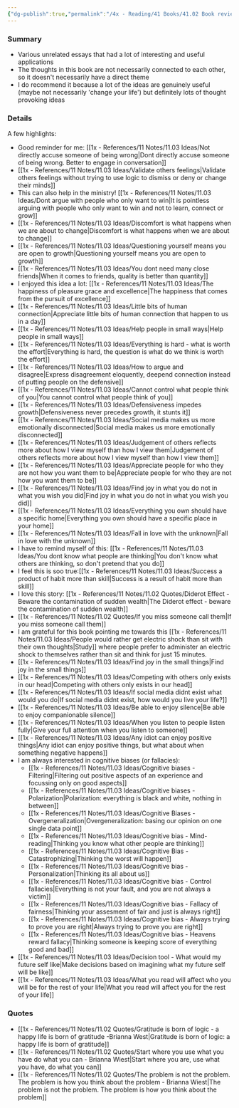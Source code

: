 ```yaml
---
{"dg-publish":true,"permalink":"/4x - Reading/41 Books/41.02 Book reviews/101 essays that will change your life - Brianna Wiest/","title":"101 essays that will change your life - Brianna Wiest","noteIcon":"","created":"2022-11-15T10:56:19.000+03:00","updated":"2024-02-14T20:17:41.109+03:00"}
---
```



### Summary
- Various unrelated essays that had a lot of interesting and useful applications
- The thoughts in this book are not necessarily connected to each other, so it doesn't necessarily have a direct theme
- I do recommend it because a lot of the ideas are genuinely useful (maybe not necessarily 'change your life') but definitely lots of thought provoking ideas

### Details
A few highlights:
- Good reminder for me: [[1x - References/11 Notes/11.03 Ideas/Not directly accuse someone of being wrong\|Dont directly accuse someone of being wrong. Better to engage in conversation]]
- [[1x - References/11 Notes/11.03 Ideas/Validate others feelings\|Validate others feelings without trying to use logic to dismiss or deny or change their minds]]
- This can also help in the ministry! [[1x - References/11 Notes/11.03 Ideas/Dont argue with people who only want to win\|It is pointless arguing with people who only want to win and not to learn, connect or grow]]
- [[1x - References/11 Notes/11.03 Ideas/Discomfort is what happens when we are about to change\|Discomfort is what happens when we are about to change]]
- [[1x - References/11 Notes/11.03 Ideas/Questioning yourself means you are open to growth\|Questioning yourself means you are open to growth]]
- [[1x - References/11 Notes/11.03 Ideas/You dont need many close friends\|When it comes to friends, quality is better than quantity]]
- I enjoyed this idea a lot: [[1x - References/11 Notes/11.03 Ideas/The happiness of pleasure grace and excellence\|The happiness that comes from the pursuit of excellence]]
- [[1x - References/11 Notes/11.03 Ideas/Little bits of human connection\|Appreciate little bits of human connection that happen to us in a day]]
- [[1x - References/11 Notes/11.03 Ideas/Help people in small ways\|Help people in small ways]]
- [[1x - References/11 Notes/11.03 Ideas/Everything is hard - what is worth the effort\|Everything is hard, the question is what do we think is worth the effort]]
- [[1x - References/11 Notes/11.03 Ideas/How to argue and disagree\|Express disagreement eloquently, deepend connection instead of putting people on the defensive]]
- [[1x - References/11 Notes/11.03 Ideas/Cannot control what people think of you\|You cannot control what people think of you]]
- [[1x - References/11 Notes/11.03 Ideas/Defensiveness impedes growth\|Defensiveness never precedes growth, it stunts it]]
- [[1x - References/11 Notes/11.03 Ideas/Social media makes us more emotionally disconnected\|Social media makes us more emotionally disconnected]]
- [[1x - References/11 Notes/11.03 Ideas/Judgement of others reflects more about how I view myself than how I view them\|Judgement of others reflects more about how I view myself than how I view them]]
- [[1x - References/11 Notes/11.03 Ideas/Appreciate people for who they are not how you want them to be\|Appreciate people for who they are not how you want them to be]]
- [[1x - References/11 Notes/11.03 Ideas/Find joy in what you do not in what you wish you did\|Find joy in what you do not in what you wish you did]]
- [[1x - References/11 Notes/11.03 Ideas/Everything you own should have a specific home\|Everything you own should have a specific place in your home]]
- [[1x - References/11 Notes/11.03 Ideas/Fall in love with the unknown\|Fall in love with the unknown]]
- I have to remind myself of this: [[1x - References/11 Notes/11.03 Ideas/You dont know what people are thinking\|You don't know what others are thinking, so don't pretend that you do]]
- I feel this is soo true:[[1x - References/11 Notes/11.03 Ideas/Success a product of habit more than skill\|Success is a result of habit more than skill]]
- I love this story: [[1x - References/11 Notes/11.02 Quotes/Diderot Effect - Beware the contamination of sudden wealth\|The Diderot effect - beware the contamination of sudden wealth]]
- [[1x - References/11 Notes/11.02 Quotes/If you miss someone call them\|If you miss someone call them]]
- I am grateful for this book pointing me towards this [[1x - References/11 Notes/11.03 Ideas/People would rather get electric shock than sit with their own thoughts\|Study]] where people prefer to administer an electric shock to themselves rather than sit and think for just 15 minutes.
- [[1x - References/11 Notes/11.03 Ideas/Find joy in the small things\|Find joy in the small things]]
- [[1x - References/11 Notes/11.03 Ideas/Competing with others only exists in our head\|Competing with others only exists in our head]]
- [[1x - References/11 Notes/11.03 Ideas/If social media didnt exist what would you do\|If social media didnt exist, how would you live your life?]]
- [[1x - References/11 Notes/11.03 Ideas/Be able to enjoy silence\|Be able to enjoy companionable silence]]
- [[1x - References/11 Notes/11.03 Ideas/When you listen to people listen fully\|Give your full attention when you listen to someone]]
- [[1x - References/11 Notes/11.03 Ideas/Any idiot can enjoy positive things\|Any idiot can enjoy positive things, but what about when something negative happens]]
- I am always interested in cognitive biases (or fallacies):
	- [[1x - References/11 Notes/11.03 Ideas/Cognitive biases - Filtering\|Filtering out positive aspects of an experience and focussing only on good aspects]]
	- [[1x - References/11 Notes/11.03 Ideas/Cognitive biases - Polarization\|Polarization: everything is black and white, nothing in between]]
	- [[1x - References/11 Notes/11.03 Ideas/Cognitive Biases - Overgeneralization\|Overgeneralization: basing our opinion on one single data point]]
	- [[1x - References/11 Notes/11.03 Ideas/Cognitive bias - Mind-reading\|Thinking you know what other people are thinking]]
	- [[1x - References/11 Notes/11.03 Ideas/Cognitive Bias - Catastrophizing\|Thinking the worst will happen]]
	- [[1x - References/11 Notes/11.03 Ideas/Cognitive bias - Personalization\|Thinking its all about us]]
	- [[1x - References/11 Notes/11.03 Ideas/Cognitive bias - Control fallacies\|Everything is not your fault, and you are not always a victim]]
	- [[1x - References/11 Notes/11.03 Ideas/Cognitive bias - Fallacy of fairness\|Thinking your assesment of fair and just is always right]]
	- [[1x - References/11 Notes/11.03 Ideas/Cognitive bias - Always trying to prove you are right\|Always trying to prove you are right]]
	- [[1x - References/11 Notes/11.03 Ideas/Cognitive bias - Heavens reward fallacy\|Thinking someone is keeping score of everything good and bad]]
- [[1x - References/11 Notes/11.03 Ideas/Decision tool - What would my future self like\|Make decisions based on imagining what my future self will be like]]
- [[1x - References/11 Notes/11.03 Ideas/What you read will affect who you will be for the rest of your life\|What you read will affect you for the rest of your life]]

### Quotes
- [[1x - References/11 Notes/11.02 Quotes/Gratitude is born of logic - a happy life is born of gratitude -Brianna West\|Gratitude is born of logic: a happy life is born of gratitude]]
- [[1x - References/11 Notes/11.02 Quotes/Start where you use what you have do what you can - Brianna Wiest\|Start where you are, use what you have, do what you can]]
- [[1x - References/11 Notes/11.02 Quotes/The problem is not the problem. The problem is how you think about the problem - Brianna Wiest\|The problem is not the problem. The problem is how you think about the problem]]




